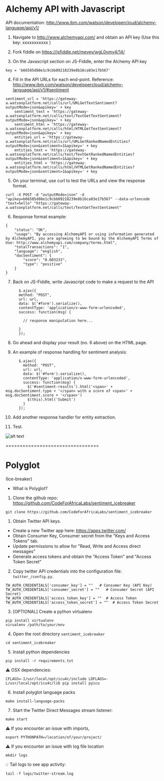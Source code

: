 # Alchemy API with Javascript

API documentation:  http://www.ibm.com/watson/developercloud/alchemy-language/api/v1/

1) Navigate to http://www.alchemyapi.com/ and obtain an API key
   (Use this key: xxxxxxxxxxx )

2) Fork fiddle on https://jsfiddle.net/mevey/wgL0vmy4/14/

3) On the Javascript section on JS-Fiddle, enter the Alchemy API key

```
key = 'b66585d88e1c9cbb09218239e8b16ca03e17b567'
```

4) Fill in the API URLs for each end-point. Reference: http://www.ibm.com/watson/developercloud/alchemy-language/api/v1/#sentiment

```
sentiment_url = 'https://gateway-a.watsonplatform.net/calls/url/URLGetTextSentiment?outputMode=json&apikey=' + key
	sentiment_text = 'https://gateway-a.watsonplatform.net/calls/text/TextGetTextSentiment?outputMode=json&apikey=' + key
	sentiment_html = 'https://gateway-a.watsonplatform.net/calls/html/HTMLGetTextSentiment?outputMode=json&apikey=' + key
	entities_url = 'https://gateway-a.watsonplatform.net/calls/url/URLGetRankedNamedEntities?outputMode=json&sentiment=1&apikey=' + key
	entities_text = 'https://gateway-a.watsonplatform.net/calls/text/TextGetRankedNamedEntities?outputMode=json&sentiment=1&apikey=' + key
	entities_html = 'https://gateway-a.watsonplatform.net/calls/html/HTMLGetRankedNamedEntities?outputMode=json&sentiment=1&apikey=' + key
```

5) On your terminal, use curl to test the URLs and view the response format.

```
curl -X POST -d "outputMode=json" -d "apikey=b66585d88e1c9cbb09218239e8b16ca03e17b567" --data-urlencode "text=hello" "https://gateway-a.watsonplatform.net/calls/text/TextGetTextSentiment"
```

6) Response format example:
```
{
    "status": "OK",
    "usage": "By accessing AlchemyAPI or using information generated by AlchemyAPI, you are agreeing to be bound by the AlchemyAPI Terms of Use: http://www.alchemyapi.com/company/terms.html",
    "totalTransactions": "1",
    "language": "english",
    "docSentiment": {
        "score": "0.603233",
        "type": "positive"
    }
}
```

7) Back on JS-Fiddle, write Javascript code to make a request to the API

```
	  $.ajax({
      method: "POST",
      url: url,
      data: $('#form').serialize(),
      contentType: 'application/x-www-form-urlencoded',
      success: function(msg) {

        // response manipulation here...

      }
	  });

```

8) Go ahead and display your result (no. 6 above) on the HTML page.

9) An example of response handling for sentiment analysis:

```
	  $.ajax({
		method: "POST",
		url: url,
		data: $('#form').serialize(),
		contentType: 'application/x-www-form-urlencoded',
		success: function(msg) {
		  $('#sentiment-results').html('<span>' + msg.docSentiment.type + '</span> with a score of <span>' + msg.docSentiment.score + '</span>')
		  $(this).html('Submit')
		}
	  });

```

10) Add another response handler for entity extraction.

11) Test.

![alt text](https://goo.gl/BGLvAg "Test screenshot")

=================================


# Polyglot

(Ice-breaker)
* What is Polyglot?

1) Clone the github repo: https://github.com/CodeForAfricaLabs/sentiment_icebreaker

```
git clone https://github.com/CodeForAfricaLabs/sentiment_icebreaker
```


1) Obtain Twitter API keys.

- Create a new Twitter app here: https://apps.twitter.com/
- Obtain Consumer Key, Consumer secret from the "Keys and Access Tokens" tab.
- Update permissions to allow for "Read, Write and Access direct messages"
- Generate access tokens and obtain the "Access Token" and "Access Token Secret"


2) Copy twitter API credentials into the configuration file: `twitter_/config.py`. 

```
TW_AUTH_CREDENTIALS['consumer_key'] = ""   # Consumer Key (API Key)
TW_AUTH_CREDENTIALS['consumer_secret'] = ""   # Consumer Secret (API Secret)
TW_AUTH_CREDENTIALS['access_token_key'] = ""  # Access Token
TW_AUTH_CREDENTIALS['access_token_secret'] = ""  # Access Token Secret
```

3) [OPTIONAL] Create a python virtualenv

```
pip install virtualenv
virualenv /path/to/your/env
```

4) Open the root directory `sentiment_icebreaker`

```
cd sentiment_icebreaker
```

5) Install python dependencies

```
pip install -r requirements.txt
```

:warning: OSX dependencies:
```
CFLAGS=-I/usr/local/opt/icu4c/include LDFLAGS=-L/usr/local/opt/icu4c/lib pip install pyicu
```

6) Install polyglot language packs

```
make install-language-packs
```

7) Start the Twitter Direct Messages stream listener:
```
make start
```

:warning: If you encounter an issue with imports, 
```
export PYTHONPATH=/location/of/your/project/
```

:warning: If you encounter an issue with log file location
```
mkdir logs
```

:bulb: Tail logs to see app activity:
```
tail -f logs/twitter-stream.log
```
